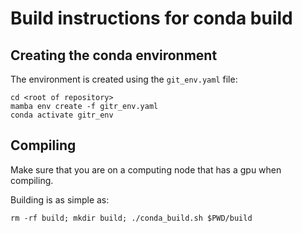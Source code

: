 # Build instructions for conda build

## Creating the conda environment
The environment is created using the `git_env.yaml` file:
```
cd <root of repository>
mamba env create -f gitr_env.yaml
conda activate gitr_env
```

## Compiling
Make sure that you are on a computing node that has a gpu when compiling.

Building is as simple as:
```
rm -rf build; mkdir build; ./conda_build.sh $PWD/build
```